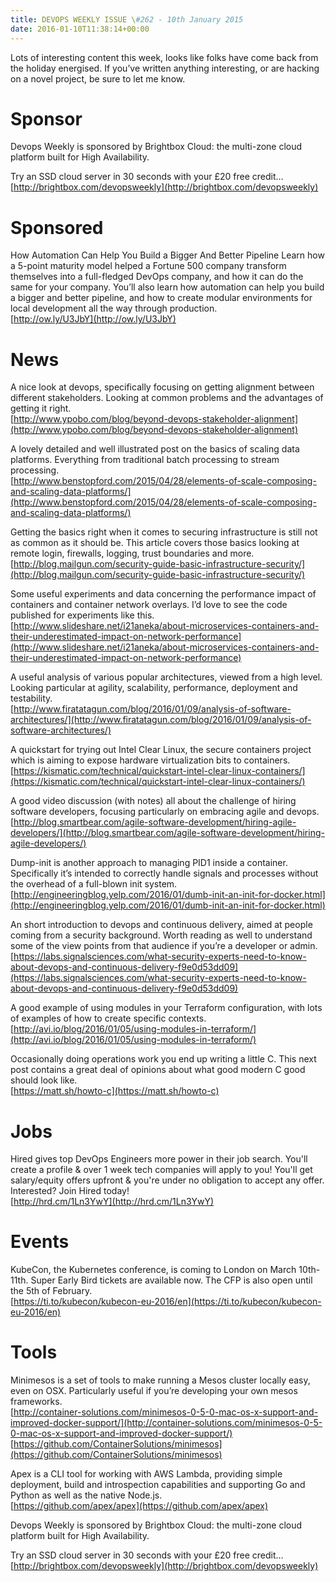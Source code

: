 ```yaml
---
title: DEVOPS WEEKLY ISSUE \#262 - 10th January 2015 
date: 2016-01-10T11:38:14+00:00
---
```


Lots of interesting content this week, looks like folks have come back from the holiday energised. If you’ve written anything interesting, or are hacking on a novel project, be sure to let me know.


Sponsor
======

Devops Weekly is sponsored by Brightbox Cloud: the multi-zone cloud platform built for High Availability.

Try an SSD cloud server in 30 seconds with your £20 free credit…
<br>[http://brightbox.com/devopsweekly](http://brightbox.com/devopsweekly)


Sponsored
========

How Automation Can Help You Build a Bigger And Better Pipeline
Learn how a 5-point maturity model helped a Fortune 500 company transform themselves into a full-fledged DevOps company, and how it can do the same for your company.  You’ll also learn how automation can help you build a bigger and better pipeline, and how to create modular environments for local development all the way through production.
<br>[http://ow.ly/U3JbY](http://ow.ly/U3JbY)


News
====

A nice look at devops, specifically focusing on getting alignment between different stakeholders. Looking at common problems and the advantages of getting it right.
<br>[http://www.ypobo.com/blog/beyond-devops-stakeholder-alignment](http://www.ypobo.com/blog/beyond-devops-stakeholder-alignment)


A lovely detailed and well illustrated post on the basics of scaling data platforms. Everything from traditional batch processing to stream processing.
<br>[http://www.benstopford.com/2015/04/28/elements-of-scale-composing-and-scaling-data-platforms/](http://www.benstopford.com/2015/04/28/elements-of-scale-composing-and-scaling-data-platforms/)


Getting the basics right when it comes to securing infrastructure is still not as common as it should be. This article covers those basics looking at remote login, firewalls, logging, trust boundaries and more.
<br>[http://blog.mailgun.com/security-guide-basic-infrastructure-security/](http://blog.mailgun.com/security-guide-basic-infrastructure-security/)


Some useful experiments and data concerning the performance impact of containers and container network overlays. I’d love to see the code published for experiments like this.
<br>[http://www.slideshare.net/i21aneka/about-microservices-containers-and-their-underestimated-impact-on-network-performance](http://www.slideshare.net/i21aneka/about-microservices-containers-and-their-underestimated-impact-on-network-performance)


A useful analysis of various popular architectures, viewed from a high level. Looking particular at agility, scalability, performance, deployment and testability.
<br>[http://www.firatatagun.com/blog/2016/01/09/analysis-of-software-architectures/](http://www.firatatagun.com/blog/2016/01/09/analysis-of-software-architectures/)


A quickstart for trying out Intel Clear Linux, the secure containers project which is aiming to expose hardware virtualization bits to containers.
<br>[https://kismatic.com/technical/quickstart-intel-clear-linux-containers/](https://kismatic.com/technical/quickstart-intel-clear-linux-containers/)


A good video discussion (with notes) all about the challenge of hiring software developers, focusing particularly on embracing agile and devops.
<br>[http://blog.smartbear.com/agile-software-development/hiring-agile-developers/](http://blog.smartbear.com/agile-software-development/hiring-agile-developers/)


Dump-init is another approach to managing PID1 inside a container. Specifically it’s intended to correctly handle signals and processes without the overhead of a full-blown init system.
<br>[http://engineeringblog.yelp.com/2016/01/dumb-init-an-init-for-docker.html](http://engineeringblog.yelp.com/2016/01/dumb-init-an-init-for-docker.html)


An short introduction to devops and continuous delivery, aimed at people coming from a security background. Worth reading as well to understand some of the view points from that audience if you’re a developer or admin.
<br>[https://labs.signalsciences.com/what-security-experts-need-to-know-about-devops-and-continuous-delivery-f9e0d53dd09](https://labs.signalsciences.com/what-security-experts-need-to-know-about-devops-and-continuous-delivery-f9e0d53dd09)


A good example of using modules in your Terraform configuration, with lots of examples of how to create specific contexts.
<br>[http://avi.io/blog/2016/01/05/using-modules-in-terraform/](http://avi.io/blog/2016/01/05/using-modules-in-terraform/)


Occasionally doing operations work you end up writing a little C. This next post contains a great deal of opinions about what good modern C good should look like.
<br>[https://matt.sh/howto-c](https://matt.sh/howto-c)


Jobs
====

Hired gives top DevOps Engineers more power in their job search. You'll create a profile & over 1 week tech companies will apply to you! You'll get salary/equity offers upfront & you're under no obligation to accept any offer. Interested? Join Hired today!
<br>[http://hrd.cm/1Ln3YwY](http://hrd.cm/1Ln3YwY)


Events
======

KubeCon, the Kubernetes conference, is coming to London on March 10th-11th. Super Early Bird tickets are available now. The CFP is also open until the 5th of February.
<br>[https://ti.to/kubecon/kubecon-eu-2016/en](https://ti.to/kubecon/kubecon-eu-2016/en)


Tools
=====

Minimesos is a set of tools to make running a Mesos cluster locally easy, even on OSX. Particularly useful if you’re developing your own mesos frameworks.
<br>[http://container-solutions.com/minimesos-0-5-0-mac-os-x-support-and-improved-docker-support/](http://container-solutions.com/minimesos-0-5-0-mac-os-x-support-and-improved-docker-support/)
<br>[https://github.com/ContainerSolutions/minimesos](https://github.com/ContainerSolutions/minimesos)


Apex is a CLI tool for working with AWS Lambda, providing simple deployment, build and introspection capabilities and supporting Go and Python as well as the native Node.js.
<br>[https://github.com/apex/apex](https://github.com/apex/apex)



Devops Weekly is sponsored by Brightbox Cloud: the multi-zone cloud platform built for High Availability.

Try an SSD cloud server in 30 seconds with your £20 free credit…
<br>[http://brightbox.com/devopsweekly](http://brightbox.com/devopsweekly)



